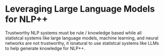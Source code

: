 # Leveraging Large Language Models for NLP++

Trustworthy NLP systems must be rule / knowledge based while all statistcal systems like large language models, machine learning, and neural networks are not trustworthy, it isnatural to use statistcal systems like LLMs to help generate knowledge for NLP++.
